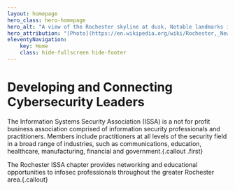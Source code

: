 ```yaml
---
layout: homepage
hero_class: hero-homepage
hero_alt: "A view of the Rochester skyline at dusk. Notable landmarks include the Genesee River, the Douglas-Anthony Bridge, The Metropolitan, Clinton Square, Legacy Tower (lighted in green), Blue Cross Arena, Tower 280, and Innovation Square."
hero_attribution: "[Photo](https://en.wikipedia.org/wiki/Rochester,_New_York#/media/File:RochesterSkyline2017.jpg) by Harley D. ([Harleyd613](https://commons.wikimedia.org/wiki/User:Harleyd613)). Used with permission: [CC BY-SA 4.0](https://creativecommons.org/licenses/by-sa/4.0)."
eleventyNavigation:
    key: Home
    class: hide-fullscreen hide-footer
---
```

# Developing and Connecting Cybersecurity Leaders

The Information Systems Security Association (ISSA) is a not for profit business association comprised of information security professionals and practitioners. Members include practitioners at all levels of the security field in a broad range of industries, such as communications, education, healthcare, manufacturing, financial and government.{.callout .first}

The Rochester ISSA chapter provides networking and educational opportunities to infosec professionals throughout the greater Rochester area.{.callout}
